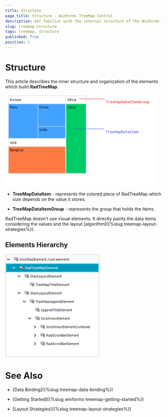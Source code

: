 ```yaml
---
title: Structure
page_title: Structure - WinForms TreeMap Control
description: Get familiar with the internal structure of the WinForms TreeMapcontrol.  
slug: treemap-structure
tags: treemap, structure
published: True
position: 1 
---
```


# Structure

This article describes the inner structure and organization of the elements which build **RadTreeMap**.

![treemap-structure 001](images/treemap-structure001.png)

* **TreeMapDataItem** - represents the colored piece of RadTreeMap which size depends on the value it stores.

* **TreeMapDataItemGroup** - represents the group that holds the items.

RadTreeMap doesn't use visual elements. It directly paints the data items considering the values and the layout [algorithm]({%slug treemap-layout-strategies%}).

## Elements Hierarchy

![treemap-structure 002](images/treemap-structure002.png)

 
# See Also

* [Data Binding]({%slug treemap-data-binding%})

* [Getting Started]({%slug winforms-treemap-getting-started%})

* [Layout Strategies]({%slug treemap-layout-strategies%})

